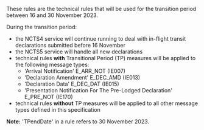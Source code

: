 These rules are the technical rules that will be used for the transition period between 16 and 30 November 2023.

During the transition period:

- the NCTS4 service will continue running to deal with in-flight transit declarations submitted before 16 November
- the NCTS5 service will handle all new declarations
- technical rules **with** Transitional Period (TP) measures will be applied to the following message types: 
  - 'Arrival Notification' E_ARR_NOT (IE007)
  - 'Declaration Amendment'  E_DEC_AMD (IE013)
  - 'Declaration Data' E_DEC_DAT (IE015)
  - 'Presentation Notification For The Pre-Lodged Declaration' E_PRE_NOT (IE170)
- technical rules **without** TP measures will be applied to all other message types  defined in this specification

**Note:** 'TPendDate' in a rule refers to 30 November 2023.